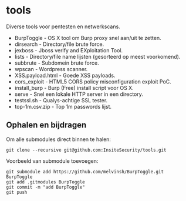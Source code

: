 # tools
Diverse tools voor pentesten en netwerkscans.

- BurpToggle - OS X tool om Burp proxy snel aan/uit te zetten.
- dirsearch - Directory/file brute force.
- jexboss - Jboss verify and EXploitation Tool.
- lists - Directory/file name lijsten (gesorteerd op meest voorkomend).
- subbrute - Subdomein brute force.
- wpscan - Wordpress scanner.
- XSS.payload.html - Goede XSS payloads.
- cors_exploit - HTML5 CORS policy misconfiguration exploit PoC.
- install_burp - Burp (Free) install script voor OS X.
- serve - Snel een lokale HTTP server in een directory.
- testssl.sh - Qualys-achtige SSL tester.
- top-1m.csv.zip - Top 1m passwords lijst.

## Ophalen en bijdragen
Om alle submodules direct binnen te halen:
```
git clone --recursive git@github.com:InsiteSecurity/tools.git
```

Voorbeeld van submodule toevoegen:
```
git submodule add https://github.com/melvinsh/BurpToggle.git BurpToggle
git add .gitmodules BurpToggle
git commit -m "add BurpToggle"
git push
```
